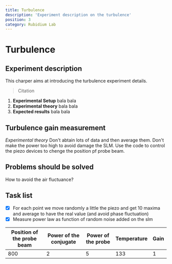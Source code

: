 ```yaml
---
title: Turbulence
description: 'Experiment description on the turbulence'
position: 3
category: Rubidium Lab
---
```


# Turbulence
## Experiment description
  This charper aims at introducing the turbulence  experiment details.
  > Citation 
   1. **Experimental Setup**
         bala bala
   2. **Experimental theory**
        bala bala
   3. **Expected results**
        bala bala
## Turbulence gain measurement
   *Experimental theory*
   <alert type="warning">Don't abtain lots of data and then average them.</alert>
   <alert type="danger">Don't make the power too high to avoid damage the SLM.</alert>
  Use the code to control the piezo devices  to chenge the position pf probe beam.

## Problems should be solved 
   
   How to avoid the air fluctuance?

## Task list
- [x] For each point we move randomly a little the piezo and get 10 maxima and average to have the real value (and avoid phase fluctuation)
- [x] Measure power law as function of random noise added on the slm

| Position of the probe beam | Power of the conjugate  |Power of the probe| Temperature| Gain| 
| ---------------------------| ----------------------- |----------------- |----------- |------|
| 800 | 2 |5           | 133            | 1         | 


